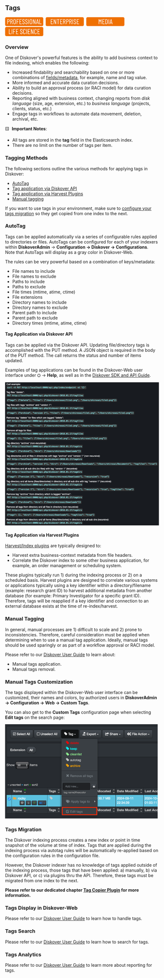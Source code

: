 <p id="tags"></p>

## Tags

<img src="images/button_edition_professional.png" width="125">&nbsp;&nbsp;<img src="images/button_edition_enterprise.png" width="125">&nbsp;&nbsp;<img src="images/button_edition_media.png" width="125">&nbsp;&nbsp;<img src="images/button_edition_life_science.png" width="125">

### Overview

One of Diskover's powerful features is the ability to add business context to file indexing, which enables the following:

- Increased findability and searchability based on one or more combinations of [fields/metadata](#metadata), for example, name and tag value.
- More informed and accurate data curation decisions.
- Ability to build an approval process (or RACI model) for data curation decisions.
- Reporting aligned with business context, changing reports from _disk language_ (size, age, extension, etc.) to _business language_ (projects, clients, status, etc.)
- Engage tags in workflows to automate data movement, deletion, archival, etc.

🟨 &nbsp;**Important Notes**:

- All tags are stored in the **tag** field in the Elasticsearch index.
- There are no limit on the number of tags per item.

### Tagging Methods

The following sections outline the various methods for applying tags in Diskover:

- [AutoTag](#autotag)
- [Tag application via Diskover API](#tags_via_api)
- [Tag application via Harvest Plugins](#tags_via_harvest_plugins)
- [Manual tagging](#manual_tags)

If you want to use tags in your environment, make sure to [configure your tags migration](#tags_migration) so they get copied from one index to the next.


<p id="autotag"></p>

### AutoTag

Tags can be applied automatically via a series of configurable rules applied to directories or files. AutoTags can be configured for each of your indexers within **DiskoverAdmin** → **Configuration → Diskover → Configurations**. Note that AutoTags will display as a gray color in Diskover-Web.

The rules can be very powerful based on a combination of keys/metadata:

- File names to include
- File names to exclude
- Paths to include
- Paths to exclude
- File times (mtime, atime, ctime)
- File extensions
- Directory names to include
- Directory names to exclude
- Parent path to include
- Parent path to exclude
- Directory times (mtime, atime, ctime)



<p id="tags_via_api"></p>

#### Tag Application via Diskover API

Tags can be applied via the Diskover API. Updating file/directory tags is accomplished with the PUT method. A JSON object is required in the body of the PUT method. The call returns the status and number of items updated.

Examples of tag applications can be found in the Diskover-Web user interface under ⛭ → **Help**, as well as in the [Diskover SDK and API Guide](https://docs.diskoverdata.com/diskover_dev_guide/#using-the-diskover-web-api).

![Image: API Tags Examples](images/image_tags_autotags_examples_tag_applications.png)



<p id="tags_via_harvest_plugins"></p>

#### Tag Application via Harvest Plugins  

[Harvest/Index plugins](#plugins_index) are typically designed to:

- Harvest extra business-context metadata from file headers.
- Correlate the Diskover index to some other business application, for example, an order management or scheduling system.

These plugins typically run 1) during the indexing process or 2) on a scheduled basis. Harvest plugins are designed to correlate various systems or applications typically using a key identifier within a directory/filename (example: research grant ID) to harvest additional metadata from another database (for example: Primary Investigator for a specific grant ID). Therefore, tags will be reapplied if a key identifier and connection to an external database exists at the time of re-index/harvest.



<p id="manual_tags"></p>

### Manual Tagging

In general, manual processes are 1) difficult to scale and 2) prone to inconsistencies. Therefore, careful consideration must be applied when determining when to use a manual tag application. Ideally, manual tags should be used sparingly or as part of a workflow approval or RACI model. 

Please refer to our [Diskover User Guide](https://docs.diskoverdata.com/diskover_user_guide/#tags) to learn about:

- Manual tags application.
- Manual tags removal.


<p id="tags_customization"></p>

### Manual Tags Customization

The tags displayed within the Diskover-Web user interface can be customized, their names and colors, by authorized users in **DiskoverAdmin → Configuration → Web → Custom Tags**.

You can also get to the **Custom Tags** configuration page when selecting **Edit tags** on the search page:

<img src="images/tags_menu_edit.png" width="500">



<p id="tags_migration"></p>

### Tags Migration



The Diskover indexing process creates a new index or point in time snapshot of the volume at time of index. Tags that are applied during the indexing process via autotag rules will be automatically re-applied based on the configuration rules in the configuration file.

However, the Diskover indexer has no knowledge of tags applied outside of the indexing process, those tags that have been applied: a) manually, b) via Diskover API, or c) via plugins thru the API. Therefore, these tags must be migrated from one index to the next.

**Please refer to our dedicated chapter [Tag Copier Plugin](https://docs.diskoverdata.com/diskover_configuration_and_administration_guide/#tag-copier-plugin) for more information.**







### Tags Display in Diskover-Web

Please refer to our [Diskover User Guide](https://docs.diskoverdata.com/diskover_user_guide/#tags) to learn how to handle tags.



<p id="tags_search"></p>

### Tags Search

Please refer to our [Diskover User Guide](https://docs.diskoverdata.com/diskover_user_guide/#tags) to learn how to search for tags.



<p id="tags_analytics"></p>

### Tags Analytics

Please refer to our [Diskover User Guide](https://docs.diskoverdata.com/diskover_user_guide/#tags) to learn more about reporting for tags.


